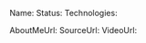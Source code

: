 Name:
Status:
Technologies:

AboutMeUrl:
SourceUrl:
VideoUrl:

<!---
EXAMPLE
Name: John Appleseed
Status: Submitted <or> Accepted <or> Rejected
Technologies: SwiftUI, RealityKit, CoreGraphic

AboutMeUrl: https://linkedin.com/in/johnappleseed
SourceUrl: https://github.com/johnappleseed/wwdc2025
VideoUrl: https://youtu.be/ABCDE123456
-->
